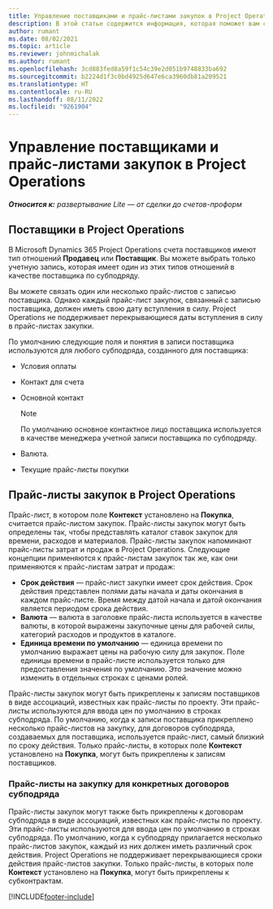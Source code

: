 ```yaml
---
title: Управление поставщиками и прайс-листами закупок в Project Operations
description: В этой статье содержится информация, которая поможет вам создавать и поддерживать данные о поставщиках и закупочные прайс-листы для субподряда.
author: rumant
ms.date: 08/02/2021
ms.topic: article
ms.reviewer: johnmichalak
ms.author: rumant
ms.openlocfilehash: 3cd883fed8a59f1c54c39e2d051b9748833ba692
ms.sourcegitcommit: b2224d1f3c0bd4925d647e6ca3960db81a209521
ms.translationtype: HT
ms.contentlocale: ru-RU
ms.lasthandoff: 08/11/2022
ms.locfileid: "9261904"
---
```

# <a name="vendor-and-purchase-price-list-management-in-project-operations"></a>Управление поставщиками и прайс-листами закупок в Project Operations


_**Относится к:** развертывание Lite — от сделки до счетов-проформ_

## <a name="vendors-in-project-operations"></a>Поставщики в Project Operations

В Microsoft Dynamics 365 Project Operations счета поставщиков имеют тип отношений **Продавец** или **Поставщик**. Вы можете выбрать только учетную запись, которая имеет один из этих типов отношений в качестве поставщика по субподряду.

Вы можете связать один или несколько прайс-листов с записью поставщика. Однако каждый прайс-лист закупок, связанный с записью поставщика, должен иметь свою дату вступления в силу. Project Operations не поддерживает перекрывающиеся даты вступления в силу в прайс-листах закупки.

По умолчанию следующие поля и понятия в записи поставщика используются для любого субподряда, созданного для поставщика:

- Условия оплаты
- Контакт для счета
- Основной контакт

    > [!NOTE]
    > По умолчанию основное контактное лицо поставщика используется в качестве менеджера учетной записи поставщика по субподряду.

- Валюта.
- Текущие прайс-листы покупки

## <a name="purchase-price-lists-in-project-operations"></a>Прайс-листы закупок в Project Operations

Прайс-лист, в котором поле **Контекст** установлено на **Покупка**, считается прайс-листом закупок. Прайс-листы закупок могут быть определены так, чтобы представлять каталог ставок закупок для времени, расходов и материалов. Прайс-листы закупок напоминают прайс-листы затрат и продаж в Project Operations. Следующие концепции применяются к прайс-листам закупок так же, как они применяются к прайс-листам затрат и продаж:

- **Срок действия** — прайс-лист закупки имеет срок действия. Срок действия представлен полями даты начала и даты окончания в каждом прайс-листе. Время между датой начала и датой окончания является периодом срока действия.
- **Валюта** — валюта в заголовке прайс-листа используется в качестве валюты, в которой выражены закупочные цены для рабочей силы, категорий расходов и продуктов в каталоге.
- **Единица времени по умолчанию** — единица времени по умолчанию выражает цены на рабочую силу для закупок. Поле единицы времени в прайс-листе используется только для предоставления значения по умолчанию. Это значение можно изменить в отдельных строках с ценами ролей.

Прайс-листы закупок могут быть прикреплены к записям поставщиков в виде ассоциаций, известных как прайс-листы по проекту. Эти прайс-листы используются для ввода цен по умолчанию в строках субподряда. По умолчанию, когда к записи поставщика прикреплено несколько прайс-листов на закупку, для договоров субподряда, создаваемых для поставщика, используется прайс-лист, самый близкий по сроку действия. Только прайс-листы, в которых поле **Контекст** установлено на **Покупка**, могут быть прикреплены к записям поставщиков.

### <a name="subcontract-specific-purchase-price-lists"></a>Прайс-листы на закупку для конкретных договоров субподряда

Прайс-листы закупок могут также быть прикреплены к договорам субподряда в виде ассоциаций, известных как прайс-листы по проекту. Эти прайс-листы используются для ввода цен по умолчанию в строках субподряда. По умолчанию, когда к субподряду прилагается несколько прайс-листов закупок, каждый из них должен иметь различный срок действия. Project Operations не поддерживает перекрывающиеся сроки действия прайс-листов закупки. Только прайс-листы, в которых поле **Контекст** установлено на **Покупка**, могут быть прикреплены к субконтрактам.

[!INCLUDE[footer-include](../../includes/footer-banner.md)]
